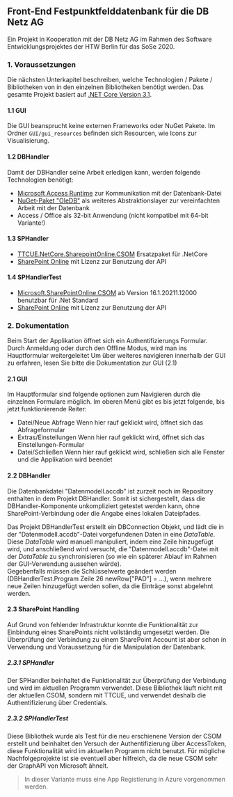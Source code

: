 ## Front-End Festpunktfelddatenbank für die DB Netz AG
Ein Projekt in Kooperation mit der DB Netz AG im Rahmen des Software Entwicklungsprojektes der HTW Berlin für das SoSe 2020.


### 1. Voraussetzungen
Die nächsten Unterkapitel beschreiben, welche Technologien / Pakete / Bibliotheken von in den einzelnen Bibliotheken benötigt werden.
Das gesamte Projekt basiert auf [.NET Core Version 3.1](https://dotnet.microsoft.com/download/dotnet-core).

#### 1.1 GUI
Die GUI beansprucht keine externen Frameworks oder NuGet Pakete.
Im Ordner `GUI/gui_resources` befinden sich Resourcen, wie Icons zur Visualisierung.

#### 1.2 DBHandler

Damit der DBHandler seine Arbeit erledigen kann, werden folgende Technologien benötigt:
*  [Microsoft Access Runtime](https://www.microsoft.com/en-us/download/confirmation.aspx?id=13255) zur Kommunikation mit der Datenbank-Datei
*  [NuGet-Paket "OleDB"](https://www.nuget.org/packages/System.Data.OleDb/4.7.1?_src=template) als weiteres Abstraktionslayer zur vereinfachten Arbeit mit der Datenbank
*  Access / Office als 32-bit Anwendung (nicht kompatibel mit 64-bit Variante!)



#### 1.3 SPHandler

* [TTCUE.NetCore.SharepointOnline.CSOM](https://www.nuget.org/packages/TTCUE.NetCore.SharepointOnline.CSOM.16.1.8029.1200) Ersatzpaket für .NetCore 
* [SharePoint Online](https://htwberlinde.sharepoint.com/sites/SWE/) mit Lizenz zur Benutzung der API

#### 1.4 SPHandlerTest
* [Microsoft.SharePointOnline.CSOM](https://www.nuget.org/packages/Microsoft.SharePointOnline.CSOM/) ab Version 16.1.20211.12000 benutzbar für .Net Standard
* [SharePoint Online](https://htwberlinde.sharepoint.com/sites/SWE/) mit Lizenz zur Benutzung der API



### 2. Dokumentation
Beim Start der Applikation öffnet sich ein Authentifizierungs Formular. Durch Anmeldung oder durch den Offline Modus, wird man ins Hauptformular weitergeleitet
Um über weiteres navigieren innerhalb der GUI zu erfahren, lesen Sie bitte die Dokumentation zur GUI (2.1)
#### 2.1 GUI
Im Hauptformular sind folgende optionen zum Navigieren durch die einzelnen Formulare möglich.
Im oberen Menü gibt es bis jetzt folgende, bis jetzt funktionierende Reiter: 
- Datei/Neue Abfrage
Wenn hier rauf geklickt wird, öffnet sich das Abfrageformular
- Extras/Einstellungen
Wenn hier rauf geklickt wird, öffnet sich das Einstellungen-Formular
- Datei/Schließen
Wenn hier rauf geklickt wird, schließen sich alle Fenster und die Applikation wird beendet

#### 2.2 DBHandler
Die Datenbankdatei "Datenmodell.accdb" ist zurzeit noch im Repository enthalten in dem Projekt DBHandler. 
Somit ist sichergestellt, dass die DBHandler-Komponente unkompliziert getestet werden kann, ohne SharePoint-Verbindung oder die Angabe eines lokalen Dateipfades.  

Das Projekt DBHandlerTest erstellt ein DBConnection Objekt, und lädt die in der "Datenmodell.accdb"-Datei vorgefundenen Daten in eine *DataTable*.  
Diese *DataTable* wird manuell manipuliert, indem eine Zeile hinzugefügt wird, und anschließend wird versucht, die "Datenmodell.accdb"-Datei mit der *DataTable* zu synchronisieren (so wie ein späterer Ablauf im Rahmen der GUI-Verwendung aussehen würde).  
Gegebenfalls müssen die Schlüsselwerte geändert werden (DBHandlerTest.Program Zeile 26 newRow["PAD"] = ...), wenn mehrere neue Zeilen hinzugefügt werden sollen, da die Einträge sonst abgelehnt werden.

#### 2.3  SharePoint Handling
Auf Grund von fehlender Infrastruktur konnte die Funktionalität zur Einbindung eines SharePoints nicht vollständig umgesetzt werden. Die Überprüfung der Verbindung zu einem SharePoint Account ist aber schon in Verwendung und Voraussetzung für die Manipulation der Datenbank.

##### 2.3.1 SPHandler
Der SPHandler beinhaltet die Funktionalität zur Überprüfung der Verbindung und wird im aktuellen Programm verwendet. Diese Bibliothek läuft nicht mit der aktuellen CSOM, sondern mit TTCUE, und verwendet deshalb die Authentifizierung über Credentials. 

##### 2.3.2 SPHandlerTest
Diese Bibliothek wurde als Test für die neu erschienene Version der CSOM erstellt und beinhaltet den Versuch der Authentifizierung über AccessToken, diese Funktionalität wird im aktuellen Programm nicht benutzt. Für mögliche Nachfolgeprojekte ist sie eventuell aber hilfreich, da die neue CSOM sehr der GraphAPI von Microsoft ähnelt. 
>In dieser Variante muss eine App Registierung in Azure vorgenommen werden.